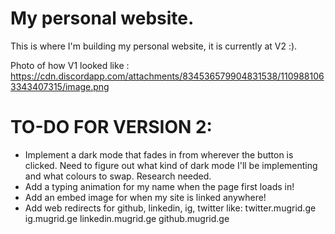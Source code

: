 # My personal website.
This is where I'm building my personal website, it is currently at V2 :).

Photo of how V1 looked like : https://cdn.discordapp.com/attachments/834536579904831538/1109881063343407315/image.png

# TO-DO FOR VERSION 2:
- Implement a dark mode that fades in from wherever the button is clicked. Need to figure out what kind of dark mode I'll be implementing and what colours to swap. Research needed.
- Add a typing animation for my name when the page first loads in!
- Add an embed image for when my site is linked anywhere!
- Add web redirects for github, linkedin, ig, twitter like:
    twitter.mugrid.ge
    ig.mugrid.ge
    linkedin.mugrid.ge
    github.mugrid.ge
